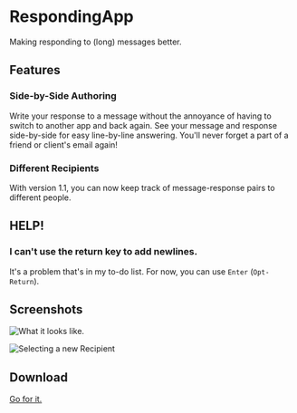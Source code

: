 # RespondingApp

Making responding to (long) messages better.

## Features

### Side-by-Side Authoring

Write your response to a message without the annoyance of having to switch to another app and back again. See your message and response side-by-side for easy line-by-line answering. You'll never forget a part of a friend or client's email again!

### Different Recipients

With version 1.1, you can now keep track of message-response pairs to different people.

## HELP!

### I can't use the return key to add newlines.

It's a problem that's in my to-do list. For now, you can use `Enter` (`Opt-Return`).

## Screenshots

![What it looks like.](http://parkermoore.de/projects/RespondingApp/images/screenshot.png)

![Selecting a new Recipient](http://parkermoore.de/projects/RespondingApp/images/selecting_new_person.png)

## Download
[Go for it.](http://parkermoore.de/projects/RespondingApp/Responding.app.zip)